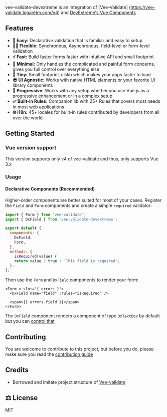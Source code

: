 vee-validate-devextreme is an integration of [Vee-Validate] (https://vee-validate.logaretm.com/v4) and [DevExtreme's Vue Components]()

## Features

- **🍞 Easy:** Declarative validation that is familiar and easy to setup
- **🧘‍♀️ Flexible:** Synchronous, Asynchronous, field-level or form-level validation
- **⚡️ Fast:** Build faster forms faster with intuitive API and small footprint
- **🏏 Minimal:** Only handles the complicated and painful form concerns, gives you full control over everything else
- **🍤 Tiny:** Small footprint < 5kb which makes your apps faster to load
- **😎 UI Agnostic:** Works with native HTML elements or your favorite UI library components
- **🦾 Progressive:** Works with any setup whether you use Vue.js as a progressive enhancement or in a complex setup
- **✅ Built-in Rules:** Companion lib with 25+ Rules that covers most needs in most web applications
- **🌐 i18n:** 45+ locales for built-in rules contributed by developers from all over the world

## Getting Started

### Vue version support

This version supports only v4 of vee-validate and thus, only supports Vue 3.x

### Usage

#### Declarative Components (Recommended)

Higher-order components are better suited for most of your cases. Register the `Field` and `Form` components and create a simple `required` validator:

```js
import { Form } from 'vee-validate';
import { DxField } from 'vee-validate-devextreme';

export default {
  components: {
    DxField,
    Form,
  },
  methods: {
    isRequired(value) {
    return value ? true : 'This field is required';
  },
};
```

Then use the `Form` and `DxField` components to render your form:

```vue
<Form v-slot="{ errors }">
  <DxField name="field" :rules="isRequired" />

  <span>{{ errors.field }}</span>
</Form>
```

The `DxField` component renders a component of type `DxTextBox` by default but you can [control that](https://vee-validate.logaretm.com/v4/api/field#rendering-fields)

## Contributing

You are welcome to contribute to this project, but before you do, please make sure you read the [contribution guide](CONTRIBUTING.md)

## Credits

- Borrowed and imitate project structure of [Vee-validate](https://github.com/logaretm/vee-validate/)

## ⚖️ License

MIT
